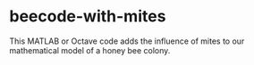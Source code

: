 # beecode-with-mites
This MATLAB or Octave code adds the influence of mites to our mathematical model of a honey bee colony.
